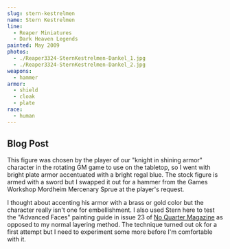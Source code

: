 ```yaml
---
slug: stern-kestrelmen
name: Stern Kestrelmen
line:
  - Reaper Miniatures
  - Dark Heaven Legends
painted: May 2009
photos:
  - ./Reaper3324-SternKestrelmen-Dankel_1.jpg
  - ./Reaper3324-SternKestrelmen-Dankel_2.jpg
weapons:
  - hammer
armor:
  - shield
  - cloak
  - plate
race:
  - human
---
```


## Blog Post

This figure was chosen by the player of our "knight in shining armor" character in the rotating GM game to use on the tabletop, so I went with bright plate armor accentuated with a bright regal blue. The stock figure is armed with a sword but I swapped it out for a hammer from the Games Workshop Mordheim Mercenary Sprue at the player's request.

I thought about accenting his armor with a brass or gold color but the character really isn't one for embellishment. I also used Stern here to test the "Advanced Faces" painting guide in issue 23 of [No Quarter Magazine](http://privateerpress.com/no-quarter) as opposed to my normal layering method. The technique turned out ok for a first attempt but I need to experiment some more before I'm comfortable with it.
